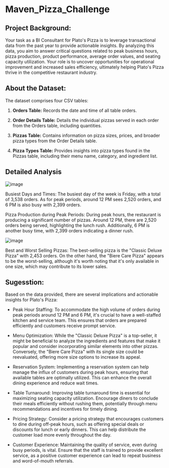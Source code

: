 # Maven_Pizza_Challenge
## Project Background: 
Your task as a BI Consultant for Plato's Pizza is to leverage transactional data from the past year to provide actionable insights. By analyzing this data, you aim to answer critical questions related to peak business hours, pizza production, product performance, average order values, and seating capacity utilization. Your role is to uncover opportunities for operational improvement and increased sales efficiency, ultimately helping Plato's Pizza thrive in the competitive restaurant industry.

## About the Dataset: 
The dataset comprises four CSV tables:

1. **Orders Table:** Records the date and time of all table orders.

2. **Order Details Table:** Details the individual pizzas served in each order from the Orders table, including quantities.

3. **Pizzas Table:** Contains information on pizza sizes, prices, and broader pizza types from the Order Details table.

4. **Pizza Types Table:** Provides insights into pizza types found in the Pizzas table, including their menu name, category, and ingredient list.

## Detailed Analysis
![image](https://github.com/DoanNguyen2001/Maven_Pizza_Challenge/assets/147706017/67f90d97-eec5-46c5-8f37-d16517e90ad5)

Busiest Days and Times: The busiest day of the week is Friday, with a total of 3,538 orders. As for peak periods, around 12 PM sees 2,520 orders, and 6 PM is also busy with 2,399 orders.

Pizza Production during Peak Periods: During peak hours, the restaurant is producing a significant number of pizzas. Around 12 PM, there are 2,520 orders being served, highlighting the lunch rush. Additionally, 6 PM is another busy time, with 2,399 orders indicating a dinner rush.

![image](https://github.com/DoanNguyen2001/Maven_Pizza_Challenge/assets/147706017/77eca5f1-cdca-44f8-abf4-7a645151d8d8)


Best and Worst Selling Pizzas: The best-selling pizza is the "Classic Deluxe Pizza" with 2,453 orders. On the other hand, the "Biere Care Pizza" appears to be the worst-selling, although it's worth noting that it's only available in one size, which may contribute to its lower sales.

## Sugesstion: 

Based on the data provided, there are several implications and actionable insights for Plato's Pizza:

- Peak Hour Staffing: To accommodate the high volume of orders during peak periods around 12 PM and 6 PM, it's crucial to have a well-staffed kitchen and service team. This ensures that orders are prepared efficiently and customers receive prompt service.

- Menu Optimization: While the "Classic Deluxe Pizza" is a top-seller, it might be beneficial to analyze the ingredients and features that make it popular and consider incorporating similar elements into other pizzas. Conversely, the "Biere Care Pizza" with its single size could be reevaluated, offering more size options to increase its appeal.

- Reservation System: Implementing a reservation system can help manage the influx of customers during peak hours, ensuring that available tables are optimally utilized. This can enhance the overall dining experience and reduce wait times.

- Table Turnaround: Improving table turnaround time is essential for maximizing seating capacity utilization. Encourage diners to conclude their meals efficiently without rushing them, potentially through menu recommendations and incentives for timely dining.

- Pricing Strategy: Consider a pricing strategy that encourages customers to dine during off-peak hours, such as offering special deals or discounts for lunch or early dinners. This can help distribute the customer load more evenly throughout the day.

- Customer Experience: Maintaining the quality of service, even during busy periods, is vital. Ensure that the staff is trained to provide excellent service, as a positive customer experience can lead to repeat business and word-of-mouth referrals.

